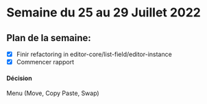 # Semaine du 25 au 29 Juillet 2022

## Plan de la semaine:
- [x] Finir refactoring in editor-core/list-field/editor-instance
- [x] Commencer rapport

#### Décision

Menu (Move, Copy Paste, Swap)